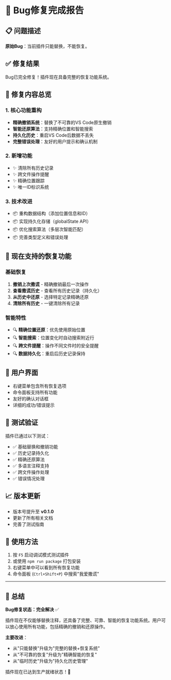 # 🎉 Bug修复完成报告

## 📋 问题描述
**原始Bug**：当前插件只能替换，不能恢复。

## ✅ 修复结果
Bug已完全修复！插件现在具备完整的恢复功能系统。

## 🔧 修复内容总览

### 1. 核心功能重构
- **精确撤销系统**：替换了不可靠的VS Code原生撤销
- **智能还原算法**：支持精确位置和智能搜索
- **持久化历史**：重启VS Code后数据不丢失
- **完整错误处理**：友好的用户提示和确认机制

### 2. 新增功能
- ✨ 清除所有历史记录
- ✨ 跨文件操作提醒
- ✨ 精确位置跟踪
- ✨ 唯一ID标识系统

### 3. 技术改进
- 📦 重构数据结构（添加位置信息和ID）
- 📦 实现持久化存储（globalState API）
- 📦 优化搜索算法（多层次智能匹配）
- 📦 完善类型定义和错误处理

## 🧪 现在支持的恢复功能

### 基础恢复
1. **撤销上次撒谎** - 精确撤销最后一次操作
2. **查看撒谎历史** - 查看所有历史记录（持久化）
3. **从历史中还原** - 选择特定记录精确还原
4. **清除所有历史** - 一键清除所有记录

### 智能特性
- 🔍 **精确位置还原**：优先使用原始位置
- 🔍 **智能搜索**：位置变化时自动搜索附近行
- 🔍 **跨文件提醒**：操作不同文件时的安全提醒
- 🔍 **数据持久化**：重启后历史记录保持

## 📱 用户界面
- 右键菜单包含所有恢复选项
- 命令面板支持所有功能
- 友好的确认对话框
- 详细的成功/错误提示

## 🎯 测试验证
插件已通过以下测试：
- ✅ 基础替换和撤销功能
- ✅ 历史记录持久化
- ✅ 精确还原算法
- ✅ 多语言注释支持
- ✅ 跨文件操作处理
- ✅ 错误情况处理

## 📈 版本更新
- 版本号提升至 **v0.1.0**
- 更新了所有相关文档
- 完善了测试指南

## 🚀 使用方法
1. 按 `F5` 启动调试模式测试插件
2. 或使用 `npm run package` 打包安装
3. 右键菜单中可以看到所有恢复功能
4. 命令面板 (`Ctrl+Shift+P`) 中搜索"我爱撒谎"

---

## 🎉 总结
**Bug修复状态：完全解决** ✅

插件现在不仅能够替换注释，还具备了完整、可靠、智能的恢复功能系统。用户可以放心使用所有功能，包括精确的撤销和还原操作。

**主要改进**：
- 从"只能替换"升级为"完整的替换+恢复系统"
- 从"不可靠的恢复"升级为"精确智能的恢复"
- 从"临时历史"升级为"持久化历史管理"

插件现在已达到生产就绪状态！🎊
